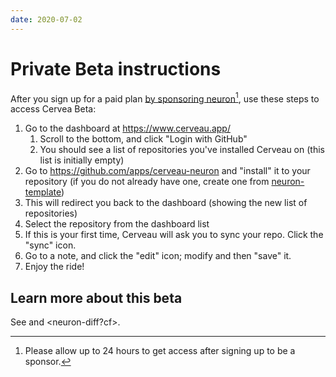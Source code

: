 ```yaml
---
date: 2020-07-02
---
```


# Private Beta instructions

After you sign up for a paid plan [by sponsoring neuron](https://github.com/sponsors/srid)[^wait], use these steps to access Cervea Beta:

[^wait]: Please allow up to 24 hours to get access after signing up to be a sponsor.

1. Go to the dashboard at <https://www.cerveau.app/>
   1. Scroll to the bottom, and click "Login with GitHub"
   1. You should see a list of repositories you've installed Cerveau on (this list is initially empty)
1. Go to <https://github.com/apps/cerveau-neuron> and "install" it to your repository (if you do not already have one, create one from [neuron-template](https://github.com/srid/neuron-template))
1. This will redirect you back to the dashboard (showing the new list of repositories)
1. Select the repository from the dashboard list
1. If this is your first time, Cerveau will ask you to sync your repo. Click the "sync" icon.
1. Go to a note, and click the "edit" icon; modify and then "save" it.
1. Enjoy the ride!

## Learn more about this beta

See <known-issues> and <neuron-diff?cf>.
